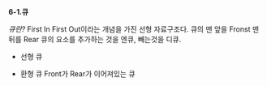 **6-1.큐**

_큐란?_
First In First Out이라는 개념을 가진 선형 자료구조다.
큐의 맨 앞을 Fronst 맨 뒤를 Rear
큐의 요소를 추가하는 것을 엔큐, 빼는것을 디큐.

- 선형 큐

- 환형 큐
  Front가 Rear가 이어져있는 큐
